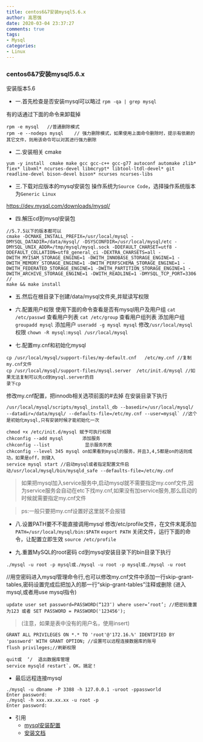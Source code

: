 ```yaml
---
title: centos6&7安装mysql5.6.x
author: 高思强
date: 2020-03-04 23:37:27
comments: true
tags:
- Mysql
categories:
- Linux
---
```


### centos6&7安装mysql5.6.x

安装版本5.6

- 一.首先检查是否安装mysql可以略过
```rpm -qa | grep mysql```

有的话通过下面的命令来卸载掉

```
rpm -e mysql   //普通删除模式
rpm -e --nodeps mysql    // 强力删除模式，如果使用上面命令删除时，提示有依赖的其它文件，则用该命令可以对其进行强力删除
```

- 二.安装相关 cmake

```
yum -y install  cmake make gcc gcc-c++ gcc-g77 autoconf automake zlib* fiex* libxml* ncurses-devel libmcrypt* libtool-ltdl-devel* git readline-devel bison-devel bison* ncurses ncurses-libs
```

- 三.下载对应版本的mysql安装包
操作系统为`Source Code`，选择操作系统版本为`Generic Linux`

https://dev.mysql.com/downloads/mysql/

- 四.解压cd到mysql安装包

```
//5.7.5以下的版本都可以
cmake -DCMAKE_INSTALL_PREFIX=/usr/local/mysql -DMYSQL_DATADIR=/data/mysql/ -DSYSCONFDIR=/usr/local/mysql/etc -DMYSQL_UNIX_ADDR=/tmp/mysql/mysql.sock -DDEFAULT_CHARSET=utf8 -DDEFAULT_COLLATION=utf8_general_ci -DEXTRA_CHARSETS=all -DWITH_MYISAM_STORAGE_ENGINE=1 -DWITH_INNOBASE_STORAGE_ENGINE=1 -DWITH_MEMORY_STORAGE_ENGINE=1 -DWITH_PERFSCHEMA_STORAGE_ENGINE=1 -DWITH_FEDERATED_STORAGE_ENGINE=1 -DWITH_PARTITION_STORAGE_ENGINE=1 -DWITH_ARCHIVE_STORAGE_ENGINE=1 -DWITH_READLINE=1 -DMYSQL_TCP_PORT=3306
//
make && make install
```

- 五.然后在根目录下创建/data/mysql文件夹,并赋读写权限

- 六.配置用户权限
使用下面的命令查看是否有mysql用户及用户组
`cat /etc/passwd` 查看用户列表
`cat /etc/group`  查看用户组列表
添加用户组 `groupadd mysql`
添加用户 `useradd -g mysql mysql`
修改`/usr/local/mysql`权限 `chown -R mysql:mysql /usr/local/mysql`

- 七.配置my.cnf和初始化mysql

```
cp /usr/local/mysql/support-files/my-default.cnf   /etc/my.cnf //复制my.cnf文件
cp /usr/local/mysql/support-files/mysql.server  /etc/init.d/mysql //如果无法复制可以先cd到mysql.server的目
录下cp
```

修改my.cnf配置，把innodb相关选项前面的#去掉
在安装目录下执行

```
/usr/local/mysql/scripts/mysql_install_db --basedir=/usr/local/mysql/ --datadir=/data/mysql/ --defaults-file=/etc/my.cnf --user=mysql` //这个是初始化mysql,只有安装时候才能初始化一次

chmod +x /etc/init.d/mysql 赋予可执行权限
chkconfig --add mysql       添加服务
chkconfig --list             显示服务列表
chkconfig --level 345 mysql on如果看到mysql的服务，并且3,4,5都是on的话则成功，如果是off，则键入
service mysql start //启动mysql或者指定配置文件启动/usr/local/mysql/bin/mysqld_safe --defaults-file=/etc/my.cnf
```

> 如果把mysql加入service服务中,启动mysql就不需要指定my.conf文件,因为service服务会自动在etc下找my.cnf,如果没有加service服务,那么启动的时候就需要指定my.cnf文件

> ps:一般只要把my.cnf设置好这里就不会报错

- 八.设置PATH要不不能直接调用mysql
修改/etc/profile文件，在文件末尾添加
`PATH=/usr/local/mysql/bin:$PATH`
`export PATH`
关闭文件，运行下面的命令，让配置立即生效
`source /etc/profile`

- 九.重置MySQL的root密码
cd到mysql安装目录下的bin目录下执行

```
./mysql -u root -p mysql或./mysql -u root -p mysql或./mysql -u root
```
//用空密码进入mysql管理命令行,也可以修改my.cnf文件中添加一行skip-grant-tables,密码设置完成后把加入的那一行“skip-grant-tables”注释或删除
(进入mysql,或者用use mysql指令)

```
update user set password=PASSWORD(“123″) where user=’root’; //把密码重置为123 或者 SET PASSWORD = PASSWORD('123456');
```

> (注意，如果是表中没有的用户名，使用insert)

```
GRANT ALL PRIVILEGES ON *.* TO 'root'@'172.16.%' IDENTIFIED BY 'password' WITH GRANT OPTION; //设置可以远程连接数据库的账号
flush privileges;//刷新权限
```

```
quit或  ‘/  退出数据库管理
service mysqld restart`，OK，搞定！
```


- 最后远程连接mysql

```
./mysql -u dbname -P 3388 -h 127.0.0.1 -uroot -ppassworld
Enter password:
./mysql -h xxx.xx.xx.xx -u root -p
Enter password:
```

- 引用
	- [mysql安装配置](http://dev.mysql.com/doc/refman/5.5/en/source-configuration-options.html)
	- [安装文档](https://dev.mysql.com/doc/refman/5.6/en/source-installation.html)